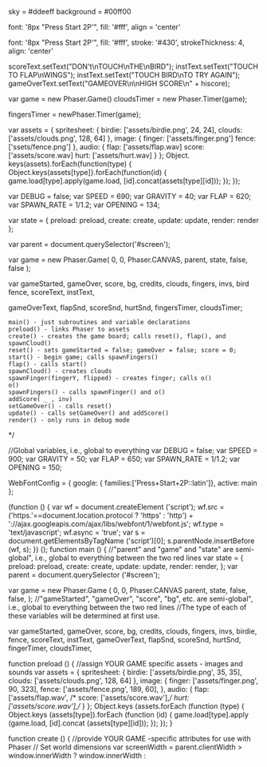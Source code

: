 sky = #ddeeff
background = #00ff00

font: '8px "Press Start 2P'",
fill: '#fff',
align = 'center'

font: '8px "Press Start 2P'",
fill: '#fff',
stroke: '#430',
strokeThickness: 4,
align: 'center'

scoreText.setText("DON't\nTOUCH\nTHE\nBIRD");
instText.setText("TOUCH TO FLAP\nWINGS");
instText.setText("TOUCH BIRD\nTO TRY  AGAIN");
gameOverText.setText("GAMEOVER\n\nHIGH SCORE\n" + hiscore);

var game = new Phaser.Game()
cloudsTimer = new Phaser.Timer(game);

fingersTimer = newPhaser.Timer(game);

var assets = {
  spritesheet: {
    birdie: ['assets/birdie.png', 24, 24],
    clouds: ['assets/clouds.png', 128, 64]
  },
  image: {
    finger: ['assets/finger.png']
    fence: ['ssets/fence.png']
  },
  audio: {
    flap: ['assets/flap.wav]
    score: ['assets/score.wav]
    hurt: ['assets/hurt.wav]
  }
};
Object. keys(assets).forEach(function(type) {
  Object.keys(assets[type]}.forEach(function(id) {
    game.load[type].apply(game.load, [id].concat(assets[type][id]));
    });
});

var DEBUG = false;
var SPEED = 690;
var GRAVITY = 40;
var FLAP = 620;
var SPAWN_RATE = 1/1.2;
var OPENING = 134;

var state = {
  preload: preload,
  create: create,
  update: update,
  render: render
};

var parent = document.querySelector('#screen');

var game = new Phaser.Game(
  0,
  0,
  Phaser.CANVAS,
  parent,
  state,
  false,
  false
);

var gameStarted,
  gameOver,
  score,
  bg,
  credits,
  clouds,
  fingers,
  invs,
  bird
  fence,
  scoreText,
  instText,
  
  gameOverText,
  flapSnd,
  scoreSnd,
  hurtSnd,
  fingersTimer,
  cloudsTimer;
  
    main() - just subroutines and variable declarations
    preload() - links Phaser to assets
    create() - creates the game board; calls reset(), flap(), and spawnCloud()
    reset() - sets gameStarted = false; gameOver = false; score = 0;
    start() - begin game; calls spawnFingers()
    flap() - calls start()
    spawnCloud() - creates clouds
    spawnFinger(fingerY, flipped) - creates finger; calls o()
    o()
    spawnFingers() - calls spawnFinger() and o()
    addScore( _ , inv)
    setGameOver() - calls reset()
    update() - calls setGameOver() and addScore()
    render() - only runs in debug mode
 */ 
 
//Global variables, i.e., global to everything
var DEBUG = false;
var SPEED = 900;
var GRAVITY = 50;
var FLAP = 650;
var SPAWN_RATE = 1/1.2;
var OPENING = 150;
 
WebFontConfig = {
  google: { families:['Press+Start+2P::latin']},
  active: main
};

(function () {
  var wf = document.createElement ('script');
  wf.src = ('https.'==document.location.protocol ? 'https' : 'http') +
  '://ajax.googleapis.com/ajax/libs/webfont/1/webfont.js';
  wf.type = 'text/javascript';
  wf.async = 'true';
  var s = document.getElementsByTagName ('script')[0];
  s.parentNode.insertBefore (wf, s);
}) ();
function main () {
  //"parent" and "game" and "state" are semi-global", i.e., global to everything between the two red lines
var state = {
    preload: preload,
    create: create,
    update: update,
    render: render,
  };
  var parent = document.querySelector ('#screen');
  
  var game = new Phaser.Game (
    0,
    0,
    Phaser.CANVAS
    parent,
    state,
    false,
    false,
  );
//"gameStarted", "gameOver", "score", "bg", etc. are semi-global", i.e., global to everything between the two red lines
//The type of each of these variables will be determined at first use.

  var gameStarted,
    gameOver,
    score,
    bg,
    credits,
    clouds,
    fingers,
    invs,
    birdie,
    fence,
    scoreText,
    instText,
    gameOverText,
    flapSnd,
    scoreSnd,
    hurtSnd,
    fingerTimer,
    cloudsTimer,
    
  function preload () {           //assign YOUR GAME specific assets - images and sounds
    var assets = {
      spritesheet: {
        birdie: ['assets/birdie.png', 35, 35],
        clouds: ['assets/clouds.png', 128, 64]
      },
      image: {
        finger: ['assets/finger.png', 90, 323],
        fence: ['assets/fence.png', 189, 60],
      },
      audio: {
        flap: ['assets/flap.wav',
/*          score: ['assets/score.wav'],*/
        hurt: ['assets/score.wav'],/*
      }
  };
  Object.keys (assets.forEach (function (type) {
    Object.keys (assets[type]).forEach (function (id) {
      game.load[type].apply (game.load, [id].concat (assets[type][id]));
    });
  });
}

function create () {         //provide YOUR GAME -specific attributes for use with Phaser
  // Set world dimensions
  var screenWidth = parent.clientWidth > window.innerWidth ? window.innerWidth : 
    
